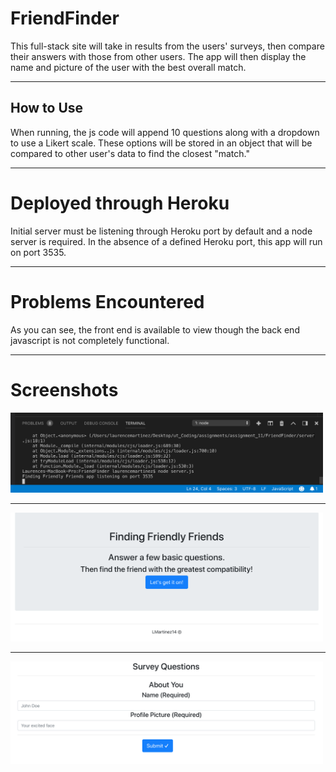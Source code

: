 # FriendFinder
This full-stack site will take in results from the users' surveys, then compare their answers with those from other users. The app will then display the name and picture of the user with the best overall match.

<hr>

## How to Use
When running, the js code will append 10 questions along with a dropdown to use a Likert scale. These options will be stored in an object that will be compared to other user's data to find the closest "match."

<hr>

# Deployed through Heroku
Initial server must be listening through Heroku port by default and a node server is required. In the absence of a defined Heroku port, this app will run on port 3535.

<hr>

# Problems Encountered
As you can see, the front end is available to view though the back end javascript is not completely functional.

<hr>

# Screenshots

<div style='float: center'>
  <img style='width: 500px' src="nodePort.png"></img>
</div>

<hr>

<div style='float: center'>
  <img style='width: 500px' src="frontHTML.png"></img>
</div>

<hr>

<div style='float: center'>
  <img style='width: 500px' src="surveyHTML.png"></img>
</div>
